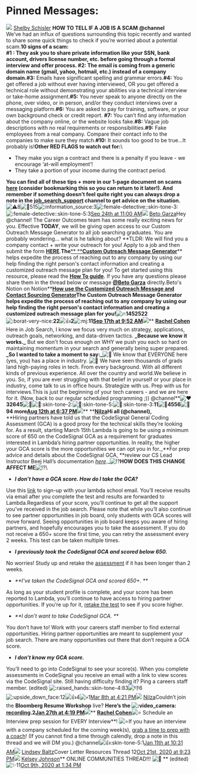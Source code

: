# Pinned Messages:

![](https://ca.slack-edge.com/ESZCHB482-U0259NF2NTZ-71effe5c424a-24) [Shelby Schisler](https://app.slack.com/team/U0259NF2NTZ) **HOW TO TELL IF A JOB IS A SCAM** **@channel**\
We’ve had an influx of questions surrounding this topic recently and wanted to share some quick things to check if you’re worried about a potential scam.**10 signs of a scam:**\
**#1 : They ask you to share private information like your SSN, bank account, drivers license number, etc. before going through a formal interview and offer process. #2: The email is coming from a generic domain name (gmail, yahoo, hotmail, etc.) instead of a company domain.#3:** Emails have significant spelling and grammar errors.**#4:** You get offered a job without ever having interviewed, OR you get offered a technical role without demonstrating your abilities via a technical interview or take-home assignment.**#5:** You never speak to anyone directly on the phone, over video, or in person, and/or they conduct interviews over a messaging platform.**#6:** You are asked to pay for training, software, or your own background check or credit report. **#7:** You can’t find any information about the company online, or the website looks fake.**#8:** Vague job descriptions with no real requirements or responsibilities.**#9:** Fake employees from a real company. Compare their contact info to the companies to make sure they match.**#10:** It sounds too good to be true...It probably is!**Other RED FLAGS to watch out for:**\\

* They make you sign a contract and there is a penalty if you leave - we encourage ‘at-will employment’!
* They take a portion of your income during the contract period.

**You can find all of these tips + more in our 1-page document on scams **[**here**](https://www.notion.so/lambdaschool/How-to-tell-if-a-job-is-a-scam-de4837d7e2f640bcb90e73443adef670)** (consider bookmarking this so you can return to it later!). And remember if something doesn’t feel quite right you can always drop a note in the **[**job\_search\_support**](https://lambda-students.slack.com/archives/GN48TC2M9)** channel to get advice on the situation.**![:warning:](https://slack-imgs.com/?c=1\&o1=gu\&url=https%3A%2F%2Fa.slack-edge.com%2Fproduction-standard-emoji-assets%2F13.0%2Fgoogle-small%2F26a0-fe0f%402x.png)8![:eyes:](https://slack-imgs.com/?c=1\&o1=gu\&url=https%3A%2F%2Fa.slack-edge.com%2Fproduction-standard-emoji-assets%2F13.0%2Fgoogle-small%2F1f440%402x.png)515![:information\_source:](https://slack-imgs.com/?c=1\&o1=gu\&url=https%3A%2F%2Fa.slack-edge.com%2Fproduction-standard-emoji-assets%2F13.0%2Fgoogle-small%2F2139-fe0f%402x.png)3![:female-detective::skin-tone-3:](https://slack-imgs.com/?c=1\&o1=gu\&url=https%3A%2F%2Fa.slack-edge.com%2Fproduction-standard-emoji-assets%2F13.0%2Fgoogle-small%2F1f575-1f3fc-200d-2640-fe0f%402x.png)![:female-detective::skin-tone-5:](https://slack-imgs.com/?c=1\&o1=gu\&url=https%3A%2F%2Fa.slack-edge.com%2Fproduction-standard-emoji-assets%2F13.0%2Fgoogle-small%2F1f575-1f3fe-200d-2640-fe0f%402x.png)3[Sep 24th at 11:00 AM](https://lambda-students.slack.com/archives/GJQ1VTZ7U/p1632495603216500)![](https://ca.slack-edge.com/ESZCHB482-U01JTRU5FPB-2c13aa5cd8cf-24) [Beto Garza](https://app.slack.com/team/U01JTRU5FPB)Hey @channel! The Career Outcomes team has some really exciting news for you. Effective **TODAY**, we will be giving open access to our Custom Outreach Message Generator to all job searching graduates. You are probably wondering… what is he talking about? \*\*TLDR: We will find you a company contact + write your outreach for you! Apply to a job and then submit the form [**HERE**](https://airtable.com/shr7XYi8iY08M5pnG).**The**[\*\* \*\*](https://airtable.com/shryGIBnZrpOlqddp)[**Custom Outreach Message Generator**](https://balanced-cornet-d0b.notion.site/How-use-the-Customized-Outreach-Message-and-Contact-Sourcing-Generator-4ea04e77d3e5486084fdd26da8183111)\*\* helps expedite the process of reaching out to any company by using our help finding the right person's contact information and creating a customized outreach message plan for you! To get started using this resource, please read the [**How To guide**](https://balanced-cornet-d0b.notion.site/How-use-the-Customized-Outreach-Message-and-Contact-Sourcing-Generator-4ea04e77d3e5486084fdd26da8183111). If you have any questions please share them in the thread below or message [**@Beto Garza**](https://lambda-students.slack.com/team/U01JTRU5FPB) directly.Beto's Notion on Notion\*\*[**How use the Customized Outreach Message and Contact Sourcing Generator**](https://balanced-cornet-d0b.notion.site/How-use-the-Customized-Outreach-Message-and-Contact-Sourcing-Generator-4ea04e77d3e5486084fdd26da8183111)**The Custom Outreach Message Generator helps expedite the process of reaching out to any company by using our help finding the right person's contact information and creating a customized outreach message plan for you!**![:fire:](https://slack-imgs.com/?c=1\&o1=gu\&url=https%3A%2F%2Fa.slack-edge.com%2Fproduction-standard-emoji-assets%2F13.0%2Fgoogle-small%2F1f525%402x.png)**1452522**![:borat-very-nice:](https://slack-imgs.com/?c=1\&o1=gu\&url=https%3A%2F%2Femoji.slack-edge.com%2FTSZCHB482%2Fborat-very-nice%2F925577ef3a7874b5.gif)**22**![:+1:](https://slack-imgs.com/?c=1\&o1=gu\&url=https%3A%2F%2Fa.slack-edge.com%2Fproduction-standard-emoji-assets%2F13.0%2Fgoogle-small%2F1f44d%402x.png)**2**![:mj:](https://slack-imgs.com/?c=1\&o1=gu\&url=https%3A%2F%2Femoji.slack-edge.com%2FTSZCHB482%2Fmj%2Ff4db1492e5d536cb.gif)**11**[**Sep 17th at 9:52 AM**](https://lambda-students.slack.com/archives/GJQ1VTZ7U/p1631886730156600)![](https://ca.slack-edge.com/ESZCHB482-W012CLA96NM-24318841ce65-24)\*\* [**Rachel Cohen**](https://app.slack.com/team/W012CLA96NM) Here in Job Search, I know we focus very much on strategy, applications, outreach goals, networking, and data-driven tactics. **\_**Because we know it works.**\_** But we don't focus enough on WHY we push you each so hard on maintaining momentum in your search and generally being super prepared. **\_**So I wanted to take a moment to say:**\_**![:star2:](https://slack-imgs.com/?c=1\&o1=gu\&url=https%3A%2F%2Fa.slack-edge.com%2Fproduction-standard-emoji-assets%2F13.0%2Fgoogle-medium%2F1f31f%402x.png) We know that EVERYONE here (yes, you) has a place in industry. ![:star2:](https://slack-imgs.com/?c=1\&o1=gu\&url=https%3A%2F%2Fa.slack-edge.com%2Fproduction-standard-emoji-assets%2F13.0%2Fgoogle-medium%2F1f31f%402x.png) We have seen thousands of grads land high-paying roles in tech. From every background. With all different kinds of previous experience. All over the country and world.We believe in you. So, if you are ever struggling with that belief in yourself or your place in industry, come talk to us in office hours. Strategize with us. Prep with us for interviews.This is just the beginning of your tech careers - and we are here for it. (Now, back to our regular scheduled programming ;)) @channel\*\*![:heart:](https://slack-imgs.com/?c=1\&o1=gu\&url=https%3A%2F%2Fa.slack-edge.com%2Fproduction-standard-emoji-assets%2F13.0%2Fgoogle-small%2F2764-fe0f%402x.png)**32645**![:muscle:](https://slack-imgs.com/?c=1\&o1=gu\&url=https%3A%2F%2Fa.slack-edge.com%2Fproduction-standard-emoji-assets%2F13.0%2Fgoogle-small%2F1f4aa%402x.png)![:muscle::skin-tone-2:](https://slack-imgs.com/?c=1\&o1=gu\&url=https%3A%2F%2Fa.slack-edge.com%2Fproduction-standard-emoji-assets%2F13.0%2Fgoogle-small%2F1f4aa-1f3fb%402x.png)![:muscle::skin-tone-5:](https://slack-imgs.com/?c=1\&o1=gu\&url=https%3A%2F%2Fa.slack-edge.com%2Fproduction-standard-emoji-assets%2F13.0%2Fgoogle-small%2F1f4aa-1f3fe%402x.png)![:muscle::skin-tone-3:](https://slack-imgs.com/?c=1\&o1=gu\&url=https%3A%2F%2Fa.slack-edge.com%2Fproduction-standard-emoji-assets%2F13.0%2Fgoogle-small%2F1f4aa-1f3fc%402x.png)**11**![:tophat:](https://slack-imgs.com/?c=1\&o1=gu\&url=https%3A%2F%2Fa.slack-edge.com%2Fproduction-standard-emoji-assets%2F13.0%2Fgoogle-small%2F1f3a9%402x.png)**4556**![:100:](https://slack-imgs.com/?c=1\&o1=gu\&url=https%3A%2F%2Fa.slack-edge.com%2Fproduction-standard-emoji-assets%2F13.0%2Fgoogle-small%2F1f4af%402x.png)**94 more**[**Aug 12th at 6:37 PM**](https://lambda-students.slack.com/archives/GJQ1VTZ7U/p1628807852135800)![](https://ca.slack-edge.com/ESZCHB482-W01266SNVN0-bcffd28a83d7-24)\*\* \*\*[**Nilza**](https://app.slack.com/team/W01266SNVN0)**Hi all (@channel),**\
**Hiring partners have told us that the CodeSignal General Coding Assessment (GCA) is a good proxy for the technical skills they’re looking for. As a result, starting March 15th Lambda is going to be using a minimum score of 650 on the CodeSignal GCA as a requirement for graduates interested in Lambda’s hiring partner opportunities. In reality, the higher your GCA score is the more opportunities we can opt you in for.\_**For prep advice and details about the CodeSignal GCA, \*\*review our CS Lead Instructor Beej Hall’s documentation [_here_](https://github.com/LambdaSchool/CS-Wiki/wiki/CodeSignal-GCA-Info#how-to-practice).\_![:interrobang:](https://slack-imgs.com/?c=1\&o1=gu\&url=https%3A%2F%2Fa.slack-edge.com%2Fproduction-standard-emoji-assets%2F13.0%2Fgoogle-medium%2F2049-fe0f%402x.png)**HOW DOES THIS CHANGE AFFECT ME**![:interrobang:](https://slack-imgs.com/?c=1\&o1=gu\&url=https%3A%2F%2Fa.slack-edge.com%2Fproduction-standard-emoji-assets%2F13.0%2Fgoogle-medium%2F2049-fe0f%402x.png)\\

* _**I don’t have a GCA score. How do I take the GCA?**_

Use this [link](https://app.codesignal.com/get-certified?invite=TGy6wcugpm4LMFEQX) to sign-up with your lambda school email. You’ll receive results via email after you complete the test and results are forwarded to Lambda.Regardless of your score, you’ll continue to get all the support you’ve received in the job search. Please note that while you’ll also continue to see partner opportunities in job board, only students with GCA scores will move forward. Seeing opportunities in job board keeps you aware of hiring partners, and hopefully encourages you to take the assessment. If you do not receive a 650+ score the first time, you can retry the assessment every 2 weeks. This test can be taken multiple times.

* _**I previously took the CodeSignal GCA and scored below 650.**_

No worries! Study up and retake the [assessment](https://app.codesignal.com/get-certified?invite=TGy6wcugpm4LMFEQX) if it has been longer than 2 weeks.

* _\*\*I’ve taken the CodeSignal GCA and scored 650+. \*\*_

As long as your student profile is complete, and your score has been reported to Lambda, you’ll continue to have access to hiring partner opportunities. If you’re up for it, [retake the test](https://app.codesignal.com/get-certified?invite=TGy6wcugpm4LMFEQX) to see if you score higher.

* _\*\*I don’t want to take CodeSignal GCA. \*\*_

You don’t have to! Work with your careers staff member to find external opportunities. Hiring partner opportunities are meant to supplement your job search. There are many opportunities out there that don’t require a GCA score.

* _**I don’t know my GCA score.**_

You’ll need to go into CodeSignal to see your score(s). When you complete assessments in CodeSignal you receive an email with a link to view scores via the CodeSignal site. Still having difficulty finding it? Ping a careers staff member. (edited) ![:raised\_hands::skin-tone-4:](https://slack-imgs.com/?c=1\&o1=gu\&url=https%3A%2F%2Fa.slack-edge.com%2Fproduction-standard-emoji-assets%2F13.0%2Fgoogle-small%2F1f64c-1f3fd%402x.png)83![:-1:](https://slack-imgs.com/?c=1\&o1=gu\&url=https%3A%2F%2Fa.slack-edge.com%2Fproduction-standard-emoji-assets%2F13.0%2Fgoogle-small%2F1f44e%402x.png)6![:upside\_down\_face:](https://slack-imgs.com/?c=1\&o1=gu\&url=https%3A%2F%2Fa.slack-edge.com%2Fproduction-standard-emoji-assets%2F13.0%2Fgoogle-small%2F1f643%402x.png)12![:+1:](https://slack-imgs.com/?c=1\&o1=gu\&url=https%3A%2F%2Fa.slack-edge.com%2Fproduction-standard-emoji-assets%2F13.0%2Fgoogle-small%2F1f44d%402x.png)4![:skull:](https://slack-imgs.com/?c=1\&o1=gu\&url=https%3A%2F%2Fa.slack-edge.com%2Fproduction-standard-emoji-assets%2F13.0%2Fgoogle-small%2F1f480%402x.png)1[Mar 8th at 4:21 PM](https://lambda-students.slack.com/archives/GJQ1VTZ7U/p1615238511164600)![](https://ca.slack-edge.com/ESZCHB482-W01266SNVN0-bcffd28a83d7-24) [Nilza](https://app.slack.com/team/W01266SNVN0)Couldn’t join the **Bloomberg Resume Workshop** live? **Here’s the **![:video\_camera:](https://slack-imgs.com/?c=1\&o1=gu\&url=https%3A%2F%2Fa.slack-edge.com%2Fproduction-standard-emoji-assets%2F13.0%2Fgoogle-medium%2F1f4f9%402x.png)[**recording**](https://lambdaschool.zoom.us/rec/share/MTptdPZnlc0WDPEXyHxwyCagp91xtVavXUPDVrrWdzheASovJ5WJEr2v\_Uxyy1xM.OvD5PK8XIOy9VdEO)**.2**[**Jan 27th at 4:19 PM**](https://lambda-students.slack.com/archives/GJQ1VTZ7U/p1611782390059600)![](https://ca.slack-edge.com/ESZCHB482-W012CLA96NM-24318841ce65-24)\*\* [**Rachel Cohen**](https://app.slack.com/team/W012CLA96NM)![:star:](https://slack-imgs.com/?c=1\&o1=gu\&url=https%3A%2F%2Fa.slack-edge.com%2Fproduction-standard-emoji-assets%2F13.0%2Fgoogle-medium%2F2b50%402x.png) Schedule an Interview prep session for EVERY Interview\*\*! ![:star:](https://slack-imgs.com/?c=1\&o1=gu\&url=https%3A%2F%2Fa.slack-edge.com%2Fproduction-standard-emoji-assets%2F13.0%2Fgoogle-medium%2F2b50%402x.png)If you have an interview with a company scheduled for the coming week(s), [grab a time to prep with a coach](https://calendly.com/lambda-outcomes?month=2020-12)! (If you cannot find a time through calendly, drop a note in this thread and we will DM you.) @channel![:+1::skin-tone-5:](https://slack-imgs.com/?c=1\&o1=gu\&url=https%3A%2F%2Fa.slack-edge.com%2Fproduction-standard-emoji-assets%2F13.0%2Fgoogle-small%2F1f44d-1f3fe%402x.png)1[Jan 11th at 10:31 AM](https://lambda-students.slack.com/archives/GJQ1VTZ7U/p1610379099471300)![](https://ca.slack-edge.com/ESZCHB482-W011K9N3STH-664991065560-24) [Lindsey Baltz](https://app.slack.com/team/W011K9N3STH)Cover Letter Resources Thread 12[Oct 21st, 2020 at 9:23 PM](https://lambda-students.slack.com/archives/GJQ1VTZ7U/p1603329837168900)![](https://ca.slack-edge.com/ESZCHB482-W0120298QAE-b6b0f196b970-24) [Kelsey Johnson](https://app.slack.com/team/W0120298QAE)\*\* ONLINE COMMUNITIES THREAD!!! ![:thread:](https://slack-imgs.com/?c=1\&o1=gu\&url=https%3A%2F%2Fa.slack-edge.com%2Fproduction-standard-emoji-assets%2F13.0%2Fgoogle-medium%2F1f9f5%402x.png) \*\* (edited) ![:sparkles:](https://slack-imgs.com/?c=1\&o1=gu\&url=https%3A%2F%2Fa.slack-edge.com%2Fproduction-standard-emoji-assets%2F13.0%2Fgoogle-small%2F2728%402x.png)11[Oct 9th, 2020 at 1:34 PM](https://lambda-students.slack.com/archives/GJQ1VTZ7U/p1602264874494500)
